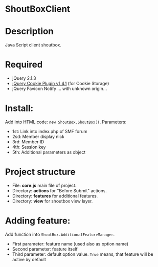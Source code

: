ShoutBoxClient
==============

# Description

Java Script client shoutbox.

# Required

* jQuery 2.1.3
* [jQuery Cookie Plugin v1.4.1](https://github.com/carhartl/jquery-cookie)  (for Cookie Storage)
* jQuery Favicon Notify ... with unknown origin...

# Install:

Add into HTML code: `new ShoutBox.ShoutBox()`. Parameters:

 * 1st: Link into index.php of SMF forum
 * 2sd: Member display nick
 * 3rd: Member ID
 * 4th: Session key
 * 5th: Additional parameters as object

# Project structure

 * File: **core.js** main file of project.
 * Directory: **actions** for "Before Submit" actions.
 * Directory: **features** for additional features.
 * Directory: **view** for shoutbox view layer.

# Adding feature:

Add function into `ShoutBox.AdditionalFeatureManager`.
 * First parameter: feature name (used also as option name)
 * Second parameter: feature itself
 * Third parameter: default option value. `True` means, that feature will be active by default
